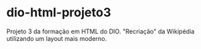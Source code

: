 # dio-html-projeto3
Projeto 3 da formação em HTML do DIO. "Recriação" da Wikipédia utilizando um layout mais moderno.
